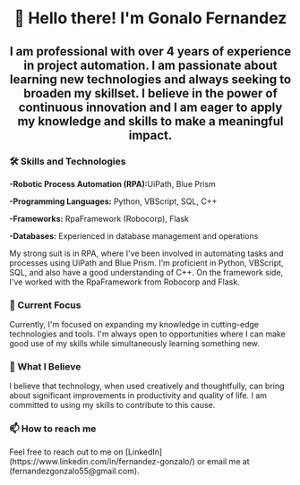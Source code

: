 <h1 align="center">👋 Hello there! I'm Gonalo Fernandez</h1>

<h2 align="center">I am professional with over 4 years of experience in project automation. I am passionate about learning new technologies and always seeking to broaden my skillset. I believe in the power of continuous innovation and I am eager to apply my knowledge and skills to make a meaningful impact.</h3>

<h3 align="left">🛠 Skills and Technologies</h3>
<p align="left"><strong>-Robotic Process Automation (RPA):</strong>UiPath, Blue Prism </p>
<p align="left"><strong>-Programming Languages:</strong> Python, VBScript, SQL, C++ </p>
<p align="left"><strong>-Frameworks:</strong> RpaFramework (Robocorp), Flask </p>
<p align="left"><strong>-Databases:</strong> Experienced in database management and operations</p>
<p align="left">My strong suit is in RPA, where I've been involved in automating tasks and processes using UiPath and Blue Prism. I'm proficient in Python, VBScript, SQL, and also have a good understanding of C++. On the framework side, I've worked with the RpaFramework from Robocorp and Flask.</p>

<h3 align="left">🔭 Current Focus</h3>
Currently, I'm focused on expanding my knowledge in cutting-edge technologies and tools. I'm always open to opportunities where I can make good use of my skills while simultaneously learning something new.

<h3 align="left">🌱 What I Believe</h3>
I believe that technology, when used creatively and thoughtfully, can bring about significant improvements in productivity and quality of life. I am committed to using my skills to contribute to this cause.

<h3 align="left">📫 How to reach me</h3>
Feel free to reach out to me on [LinkedIn](https://www.linkedin.com/in/fernandez-gonzalo/) or email me at (fernandezgonzalo55@gmail.com).

